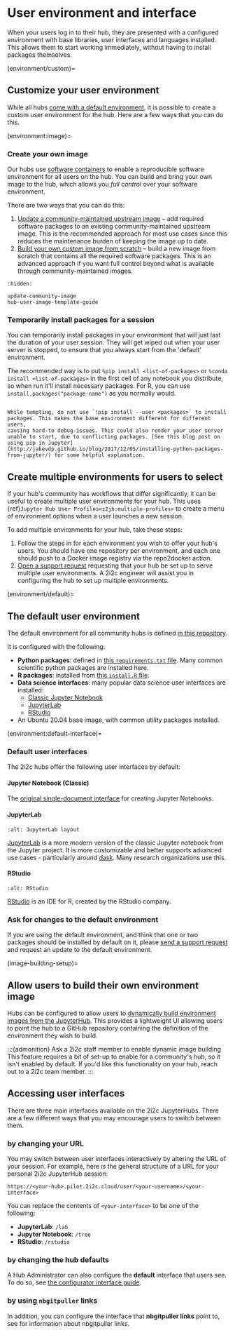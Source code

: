 # User environment and interface

When your users log in to their hub, they are presented with a
configured environment with base libraries, user interfaces and
languages installed. This allows them to start working immediately,
without having to install packages themselves.

(environment/custom)=
## Customize your user environment

While all hubs [come with a default environment](environment/default), it is possible to create a custom user environment for the hub. Here are a few ways that you can do this.

(environment:image)=
### Create your own image

Our hubs use [software containers](https://www.docker.com/resources/what-container/) to enable a reproducible 
software environment for all users on the hub. You can build and bring your own image to the hub, which allows you *full control* over your software environment.

There are two ways that you can do this:

1. [Update a community-maintained upstream image](./update-community-image.md) – add required software packages to an existing community-maintained upstream image. This is the recommended approach for most use cases since this reduces the maintenance burden of keeping the image up to date.
1. [Build your own custom image from scratch](./hub-user-image-template-guide.md) – build a new image from scratch that contains all the required software packages. This is an advanced approach if you want full control beyond what is available through community-maintained images.

```{toctree}
:hidden:

update-community-image
hub-user-image-template-guide
```

### Temporarily install packages for a session

You can temporarily install packages in your environment that will
just last the duration of your user session. They will get wiped out
when your user server is stopped, to ensure that you always start from
the 'default' environment.

The recommended way is to put `%pip install <list-of-packages>` or
`%conda install <list-of-packages>` in the first cell of any notebook
you distribute, so when run it'll install necessary packages. For R,
you can use `install.packages("package-name")` as you normally would.

```{warning}

While tempting, do not use `!pip install --user <packages>` to install
packages. This makes the base environment different for different users,
causing hard-to debug-issues. This could also render your user server
unable to start, due to conflicting packages. [See this blog post on using pip in Jupyter](http://jakevdp.github.io/blog/2017/12/05/installing-python-packages-from-jupyter/) for some helpful explanation.
```

## Create multiple environments for users to select

If your hub's community has workflows that differ significantly, it can be useful to create multiple user environments for your hub.
This uses {ref}`Jupyter Hub User Profiles<z2jh:multiple-profiles>` to create a menu of environment options when a user launches a new session.

To add multiple environments for your hub, take these steps:

1. Follow the steps in [](environment:image) for each environment you wish to offer your hub's users.
   You should have one repository per environment, and each one should push to a Docker image registry via the repo2docker action.
2. [Open a support request](../../../support.md) requesting that your hub be set up to serve multiple user environments.
   A 2i2c engineer will assist you in configuring the hub to set up multiple environments.

(environment/default)=
## The default user environment

The default environment for all community hubs is defined [in this
repository](https://github.com/2i2c-org/2i2c-hubs-image).

It is configured with the following:

- **Python packages**: defined in [this `requirements.txt`
  file](https://github.com/2i2c-org/2i2c-hubs-image/blob/main/requirements.txt). Many common scientific python packages are installed here.
- **R packages**: installed from [this `install.R`
  file](https://github.com/2i2c-org/2i2c-hubs-image/blob/main/install.R).
- **Data science interfaces**: many popular data science user interfaces are installed:
  - [Classic Jupyter Notebook](https://github.com/jupyter/notebook/)
  - [JupyterLab](https://github.com/jupyterlab/jupyterlab/)
  - [RStudio](https://rstudio.com/)
- An Ubuntu 20.04 base image, with common utility packages installed.

(environment:default-interface)=
### Default user interfaces

The 2i2c hubs offer the following user interfaces by default:

#### Jupyter Notebook (Classic)

The [original single-document interface](https://jupyter-notebook.readthedocs.io/en/latest/) for creating Jupyter Notebooks.

#### JupyterLab


```{figure} ../../../images/jupyterlab.png
:alt: JupyterLab layout
```

[JupyterLab](https://github.com/jupyterlab/jupyterlab) is a more modern version of the classic Jupyter notebook from
the Jupyter project. It is more customizable and better supports advanced use cases - particularly around [dask](https://dask.org). Many
research organizations use this.

#### RStudio

```{figure} ../../../images/rstudio.png
:alt: RStudio
```

[RStudio](https://rstudio.com) is an IDE for R, created by the RStudio company.

### Ask for changes to the default environment

If you are using the default environment, and think that one or two packages should be installed by default on it, please [send a support request](../../../support.md) and request an update to the default environment.

(image-building-setup)=
## Allow users to build their own environment image

Hubs can be configured to allow users to [dynamically build environment images from the JupyterHub](#user:environment-building). This provides a lightweight UI allowing users to point the hub to a GitHub repository containing the definition of the environment they wish to build.

:::{admonition} Ask a 2i2c staff member to enable dynamic image building
This feature requires a bit of set-up to enable for a community's hub, so it isn't enabled by default. If you'd like this functionality on your hub, reach out to a 2i2c team member.
:::

## Accessing user interfaces

There are three main interfaces available on the 2i2c JupyterHubs.
There are a few different ways that you may encourage users to switch between them.

### by changing your URL

You may switch between user interfaces interactively by altering the URL of your session.
For example, here is the general structure of a URL for your personal 2i2c JupyterHub session:

```
https://<your-hub>.pilot.2i2c.cloud/user/<your-username>/<your-interface>
```

You can replace the contents of `<your-interface>` to be one of the following:

- **JupyterLab**: `/lab`
- **Jupyter Notebook**: `/tree`
- **RStudio**: `/rstudio`

### by changing the hub defaults

A Hub Administrator can also configure the **default** interface that users see.
To do so, see [the configurator interface guide](configurator:interface).

### by using `nbgitpuller` links

In addition, you can configure the interface that **nbgitpuller links** point to, see [](content:nbgitpuller) for information about nbgitpuller links.
